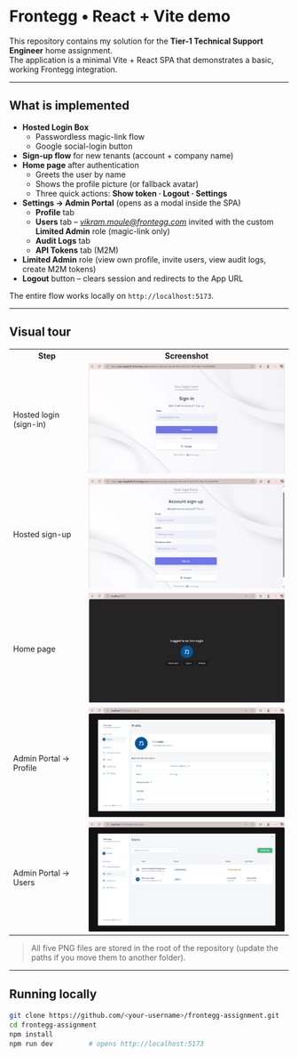 # Frontegg • React + Vite demo

This repository contains my solution for the **Tier-1 Technical Support Engineer** home assignment.  
The application is a minimal Vite + React SPA that demonstrates a basic, working Frontegg integration.

---

## What is implemented

- **Hosted Login Box**  
  - Passwordless magic-link flow  
  - Google social-login button  
- **Sign-up flow** for new tenants (account + company name)  
- **Home page** after authentication  
  - Greets the user by name  
  - Shows the profile picture (or fallback avatar)  
  - Three quick actions: **Show token · Logout · Settings**  
- **Settings → Admin Portal** (opens as a modal inside the SPA)  
  - **Profile** tab  
  - **Users** tab – *vikram.moule@frontegg.com* invited with the custom **Limited Admin** role (magic-link only)  
  - **Audit Logs** tab  
  - **API Tokens** tab (M2M)  
- **Limited Admin** role (view own profile, invite users, view audit logs, create M2M tokens)  
- **Logout** button – clears session and redirects to the App URL  

The entire flow works locally on `http://localhost:5173`.


---

## Visual tour

<table>
  <tr>
    <th>Step</th><th>Screenshot</th>
  </tr>
  <tr>
    <td>Hosted login (sign-in)</td>
    <td><img src="images/signin.png" width="450"/></td>
  </tr>
  <tr>
    <td>Hosted sign-up</td>
    <td><img src="images/signup.png" width="450"/></td>
  </tr>
  <tr>
    <td>Home page</td>
    <td><img src="images/login.png" width="450"/></td>
  </tr>
  <tr>
    <td>Admin Portal → Profile</td>
    <td><img src="images/settings.png" width="450"/></td>
  </tr>
  <tr>
    <td>Admin Portal → Users</td>
    <td><img src="images/users.png" width="450"/></td>
  </tr>
</table>


> All five PNG files are stored in the root of the repository (update the paths if you move them to another folder).

---

## Running locally

```bash
git clone https://github.com/<your-username>/frontegg-assignment.git
cd frontegg-assignment
npm install
npm run dev         # opens http://localhost:5173

